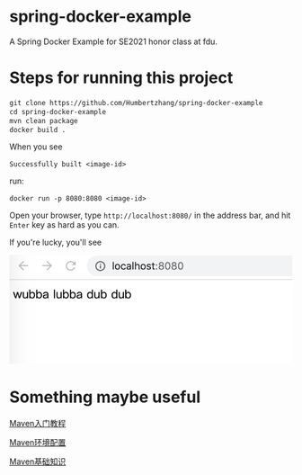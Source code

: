 # spring-docker-example
A Spring Docker Example for SE2021 honor class at fdu.

# Steps for running this project

```
git clone https://github.com/Humbertzhang/spring-docker-example
cd spring-docker-example
mvn clean package
docker build .
```
When you see 
```
Successfully built <image-id>
```
run:
```
docker run -p 8080:8080 <image-id>
```

Open your browser, type `http://localhost:8080/` in the address bar, and hit `Enter` key as hard as you can.

If you're lucky, you'll see

![](pictures/browser.png)


# Something maybe useful

[Maven入门教程](https://cloud.tencent.com/developer/article/1381622)

[Maven环境配置](https://www.runoob.com/maven/maven-setup.html)

[Maven基础知识](https://www.imooc.com/wiki/mavenlesson/mavenintroduction.html)

